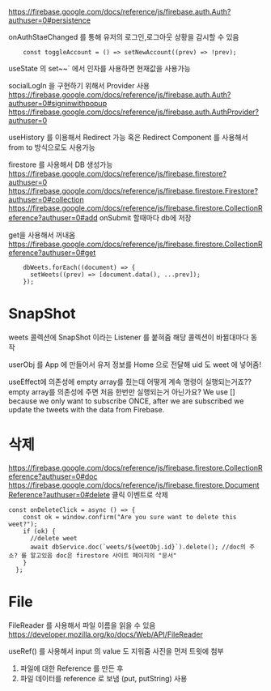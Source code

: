 https://firebase.google.com/docs/reference/js/firebase.auth.Auth?authuser=0#persistence

onAuthStaeChanged 를 통해 유저의 로그인,로그아웃 상황을 감시할 수 있음

```
    const toggleAccount = () => setNewAccount((prev) => !prev);
```

useState 의 set~~` 에서 인자를 사용하면 현재값을 사용가능

socialLogIn 을 구현하기 위해서 Provider 사용
https://firebase.google.com/docs/reference/js/firebase.auth.Auth?authuser=0#signinwithpopup
https://firebase.google.com/docs/reference/js/firebase.auth.AuthProvider?authuser=0

useHistory 를 이용해서 Redirect 가능
혹은 Redirect Component 를 사용해서 from to 방식으로도 사용가능

firestore 를 사용해서 DB 생성가능
https://firebase.google.com/docs/reference/js/firebase.firestore?authuser=0
https://firebase.google.com/docs/reference/js/firebase.firestore.Firestore?authuser=0#collection
https://firebase.google.com/docs/reference/js/firebase.firestore.CollectionReference?authuser=0#add
onSubmit 할때마다 db에 저장

get을 사용해서 꺼내옴
https://firebase.google.com/docs/reference/js/firebase.firestore.CollectionReference?authuser=0#get

```
    dbWeets.forEach((document) => {
      setWeets((prev) => [document.data(), ...prev]);
    });
```

# SnapShot

weets 콜렉션에 SnapShot 이라는 Listener 를 붙혀줌 해당 콜렉션이 바뀔대마다 동작

userObj 를 App 에 만들어서 유저 정보를 Home 으로 전달해 uid 도 weet 에 넣어줌!

useEffect에 의존성에 empty array를 줬는데 어떻게 계속 명령이 실행되는거죠?? empty array를 의존성에 주면 처음 한번만 실행되는거 아닌가요?
We use [] because we only want to subscribe ONCE, after we are subscribed we update the tweets with the data from Firebase.

# 삭제

https://firebase.google.com/docs/reference/js/firebase.firestore.CollectionReference?authuser=0#doc
https://firebase.google.com/docs/reference/js/firebase.firestore.DocumentReference?authuser=0#delete
클릭 이벤트로 삭제

```
const onDeleteClick = async () => {
    const ok = window.confirm("Are you sure want to delete this weet?");
    if (ok) {
      //delete weet
      await dbService.doc(`weets/${weetObj.id}`).delete(); //doc의 주소? 를 알고있음 doc은 firestore 사이트 페이지의 "문서"
    }
  };
```

# File

FileReader 를 사용해서 파일 이름을 읽을 수 있음
https://developer.mozilla.org/ko/docs/Web/API/FileReader

useRef() 를 사용해서 input 의 value 도 지워줌
사진을 먼저 트윗에 첨부

1. 파일에 대한 Reference 를 만든 후
2. 파일 데이터를 reference 로 보냄 (put, putString) 사용

